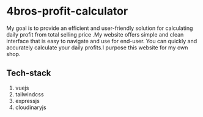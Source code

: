 # 4bros-profit-calculator
My goal is to provide an efficient and user-friendly solution for calculating daily profit from total selling price .My website offers simple and clean interface that is easy to navigate and use for end-user. You can quickly and accurately calculate your daily profits.I purpose this website for my own shop.

## Tech-stack
1. vuejs
2. tailwindcss
3. expressjs
4. cloudinaryjs
